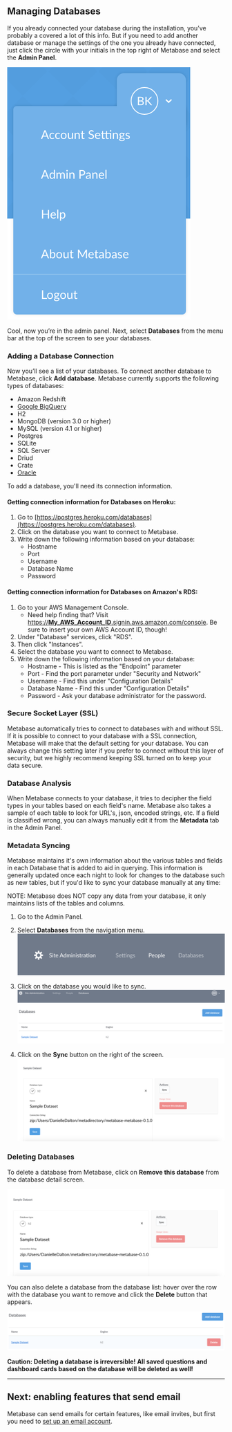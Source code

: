 
## Managing Databases
If you already connected your database during the installation, you’ve probably a covered a lot of this info. But if you need to add another database or manage the settings of the one you already have connected, just click the circle with your initials in the top right of Metabase and select the **Admin Panel**.

![profiledropdown](images/ProfileDropdown.png)

Cool, now you’re in the admin panel. Next, select **Databases** from the menu bar at the top of the screen to see your databases.

### Adding a Database Connection

Now you’ll see a list of your databases. To connect another database to Metabase, click **Add database**. Metabase currently supports the following types of databases:

* Amazon Redshift
* [Google BigQuery](databases/bigquery.md)
* H2
* MongoDB (version 3.0 or higher)
* MySQL (version 4.1 or higher)
* Postgres
* SQLite
* SQL Server
* Driud
* Crate
* [Oracle](databases/oracle.md)

To add a database, you'll need its connection information.

#### <a name="heroku-databases"></a>Getting connection information for Databases on Heroku:

1. Go to [https://postgres.heroku.com/databases](https://postgres.heroku.com/databases).
2. Click on the database you want to connect to Metabase.
3. Write down the following information based on your database:
    * Hostname
    * Port
    * Username
    * Database Name
    * Password

#### <a name="rds-databases"></a>Getting connection information for Databases on Amazon's RDS:

1. Go to your AWS Management Console.
    * Need help finding that?  Visit [https://**My_AWS_Account_ID**.signin.aws.amazon.com/console](https://**My_AWS_Account_ID**.signin.aws.amazon.com/console).  Be sure to insert your own AWS Account ID, though!
2.  Under "Database" services, click "RDS".
3.  Then click "Instances".
4.  Select the database you want to connect to Metabase.
5.  Write down the following information based on your database:
    * Hostname - This is listed as the "Endpoint" parameter
    * Port - Find the port parameter under "Security and Network"
    * Username - Find this under "Configuration Details"
    * Database Name - Find this under "Configuration Details"
    * Password - Ask your database administrator for the password.


### Secure Socket Layer (SSL)

Metabase automatically tries to connect to databases with and without SSL. If it is possible to connect to your database with a SSL connection, Metabase will make that the default setting for your database. You can always change this setting later if you prefer to connect without this layer of security, but we highly recommend keeping SSL turned on to keep your data secure.

### Database Analysis

When Metabase connects to your database, it tries to decipher the field types in your tables based on each field's name. Metabase also takes a sample of each table to look for URL's, json, encoded strings, etc. If a field is classified wrong, you can always manually edit it from the **Metadata** tab in the Admin Panel.

### Metadata Syncing

Metabase maintains it's own information about the various tables and fields in each Database that is added to aid in querying.  This information is generally updated once each night to look for changes to the database such as new tables, but if you'd like to sync your database manually at any time:

NOTE: Metabase does NOT copy any data from your database, it only maintains lists of the tables and columns.

1. Go to the Admin Panel.

2. Select **Databases** from the navigation menu.
![adminbar](images/AdminBar.png)

3. Click on the database you would like to sync.
![databaselist](images/DatabaseList.png)

4. Click on the **Sync** button on the right of the screen.
![databaseconnection](images/DatabaseConnection.png)

### Deleting Databases

To delete a database from Metabase, click on **Remove this database** from the database detail screen.

![databaseconnection](images/DatabaseConnection.png)

You can also delete a database from the database list: hover over the row with the database you want to remove and click the **Delete** button that appears.

![deletedatabasebutton](images/DatabaseDeleteButton.png)

**Caution: Deleting a database is irreversible!  All saved questions and dashboard cards based on the database will be deleted as well!**

---

## Next: enabling features that send email
Metabase can send emails for certain features, like email invites, but first you need to [set up an email account](02-setting-up-email.md).
